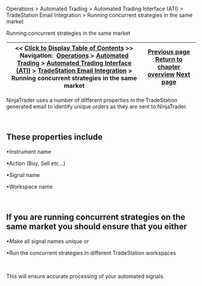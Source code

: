 ﻿


Operations \> Automated Trading \> Automated Trading Interface (ATI) \> TradeStation Email Integration \> Running concurrent strategies in the same market






















Running concurrent strategies in the same market







| \<\< [Click to Display Table of Contents](running_concurrent_strategies_.md) \>\> **Navigation:**     [Operations](operations.md) \> [Automated Trading](automated_trading.md) \> [Automated Trading Interface (ATI)](automated_trading_interface_at.md) \> [TradeStation Email Integration](tradestation_email_integration.md) \> Running concurrent strategies in the same market | [Previous page](tradestation_email_integration.md) [Return to chapter overview](tradestation_email_integration.md) [Next page](set_up.md) |
| --- | --- |











NinjaTrader uses a number of different properties in the TradeStation generated email to identify unique orders as they are sent to NinjaTrader.  


 


## These properties include


•Instrument name 

•Action (Buy, Sell etc...) 

•Signal name 

•Workspace name 

 


## If you are running concurrent strategies on the same market you should ensure that you either


•Make all signal names unique or 

•Run the concurrent strategies in different TradeStation workspaces 

 


This will ensure accurate processing of your automated signals.








